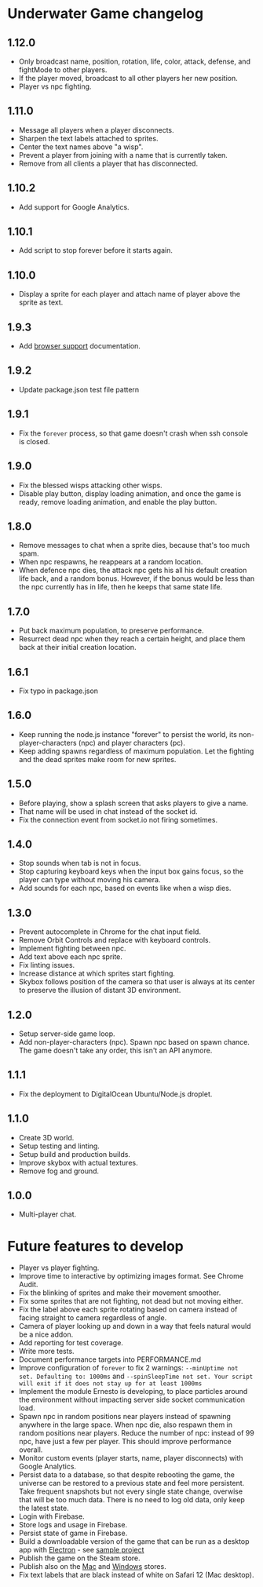 # Underwater Game changelog

## 1.12.0
- Only broadcast name, position, rotation, life, color, attack, defense, and fightMode to other players.
- If the player moved, broadcast to all other players her new position.
- Player vs npc fighting.

## 1.11.0
- Message all players when a player disconnects.
- Sharpen the text labels attached to sprites.
- Center the text names above "a wisp".
- Prevent a player from joining with a name that is currently taken.
- Remove from all clients a player that has disconnected.

## 1.10.2
- Add support for Google Analytics.

## 1.10.1
- Add script to stop forever before it starts again.

## 1.10.0
- Display a sprite for each player and attach name of player above the sprite as text.

## 1.9.3
- Add [browser support](BROWSER_SUPPORT.md) documentation.

## 1.9.2
- Update package.json test file pattern

## 1.9.1
- Fix the `forever` process, so that game doesn't crash when ssh console is closed.

## 1.9.0
- Fix the blessed wisps attacking other wisps.
- Disable play button, display loading animation, and once the game is ready, remove loading animation, and enable the play button.

## 1.8.0
- Remove messages to chat when a sprite dies, because that's too much spam.
- When npc respawns, he reappears at a random location.
- When defence npc dies, the attack npc gets his all his default creation life back, and a random bonus. However, if the bonus would be less than the npc currently has in life, then he keeps that same state life.

## 1.7.0
- Put back maximum population, to preserve performance.
- Resurrect dead npc when they reach a certain height, and place them back at their initial creation location.

## 1.6.1
- Fix typo in package.json

## 1.6.0
- Keep running the node.js instance "forever" to persist the world, its non-player-characters (npc) and player characters (pc).
- Keep adding spawns regardless of maximum population. Let the fighting and the dead sprites make room for new sprites.

## 1.5.0
- Before playing, show a splash screen that asks players to give a name.
- That name will be used in chat instead of the socket id.
- Fix the connection event from socket.io not firing sometimes.

## 1.4.0
- Stop sounds when tab is not in focus.
- Stop capturing keyboard keys when the input box gains focus, so the player can type without moving his camera.
- Add sounds for each npc, based on events like when a wisp dies.

## 1.3.0
- Prevent autocomplete in Chrome for the chat input field.
- Remove Orbit Controls and replace with keyboard controls.
- Implement fighting between npc.
- Add text above each npc sprite.
- Fix linting issues.
- Increase distance at which sprites start fighting.
- Skybox follows position of the camera so that user is always at its center to preserve the illusion of distant 3D environment.

## 1.2.0
- Setup server-side game loop.
- Add non-player-characters (npc). Spawn npc based on spawn chance. The game doesn't take any order, this isn't an API anymore.

## 1.1.1
- Fix the deployment to DigitalOcean Ubuntu/Node.js droplet.

## 1.1.0
- Create 3D world.
- Setup testing and linting.
- Setup build and production builds.
- Improve skybox with actual textures.
- Remove fog and ground.

## 1.0.0
- Multi-player chat.

# Future features to develop
- Player vs player fighting.
- Improve time to interactive by optimizing images format. See Chrome Audit.
- Fix the blinking of sprites and make their movement smoother.
- Fix some sprites that are not fighting, not dead but not moving either.
- Fix the label above each sprite rotating based on camera instead of facing straight to camera regardless of angle.
- Camera of player looking up and down in a way that feels natural would be a nice addon.
- Add reporting for test coverage.
- Write more tests.
- Document performance targets into PERFORMANCE.md
- Improve configuration of `forever` to fix 2 warnings: `--minUptime not set. Defaulting to: 1000ms` and `--spinSleepTime not set. Your script will exit if it does not stay up for at least 1000ms`
- Implement the module Ernesto is developing, to place particles around the environment without impacting server side socket communication load.
- Spawn npc in random positions near players instead of spawning anywhere in the large space. When npc die, also respawn them in random positions near players. Reduce the number of npc: instead of 99 npc, have just a few per player. This should improve performance overall.
- Monitor custom events (player starts, name, player disconnects) with Google Analytics.
- Persist data to a database, so that despite rebooting the game, the universe can be restored to a previous state and feel more persistent. Take frequent snapshots but not every single state change, overwise that will be too much data. There is no need to log old data, only keep the latest state.
- Login with Firebase.
- Store logs and usage in Firebase.
- Persist state of game in Firebase.
- Build a downloadable version of the game that can be run as a desktop app with [Electron](https://electronjs.org/) - see [sample project](https://github.com/jeromeetienne/electron-threejs-example)
- Publish the game on the Steam store.
- Publish also on the [Mac](https://electronjs.org/docs/tutorial/mac-app-store-submission-guide) and [Windows](https://electronjs.org/docs/tutorial/windows-store-guide) stores.
- Fix text labels that are black instead of white on Safari 12 (Mac desktop).
